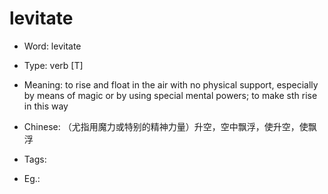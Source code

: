 # levitate

- Word: levitate

- Type: verb [T]
- Meaning: to rise and float in the air with no physical support, especially by means of magic or by using special mental powers; to make sth rise in this way
- Chinese: （尤指用魔力或特别的精神力量）升空，空中飘浮，使升空，使飘浮
- Tags: 
- Eg.: 

